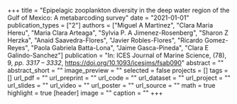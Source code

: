 +++
title = "Epipelagic zooplankton diversity in the deep water region of the Gulf of Mexico: A metabarcoding survey"
date = "2021-01-01"
publication_types = ["2"]
authors = ["Miguel A Martinez", "Clara Maria Hereu", "Maria Clara Arteaga", "Sylvia P. A Jimenez-Rosenberg", "Sharon Z Herzka", "Anaid Saavedra-Flores", "Javier Robles-Flores", "Ricardo Gomez-Reyes", "Paola Gabriela Batta-Lona", "Jaime Gasca-Pineda", "Clara E Galindo-Sanchez"]
publication = "In: ICES Journal of Marine Science, (78), 9, _pp. 3317 – 3332_, https://doi.org/10.1093/icesjms/fsab090"
abstract = ""
abstract_short = ""
image_preview = ""
selected = false
projects = []
tags = []
url_pdf = ""
url_preprint = ""
url_code = ""
url_dataset = ""
url_project = ""
url_slides = ""
url_video = ""
url_poster = ""
url_source = ""
math = true
highlight = true
[header]
image = ""
caption = ""
+++
